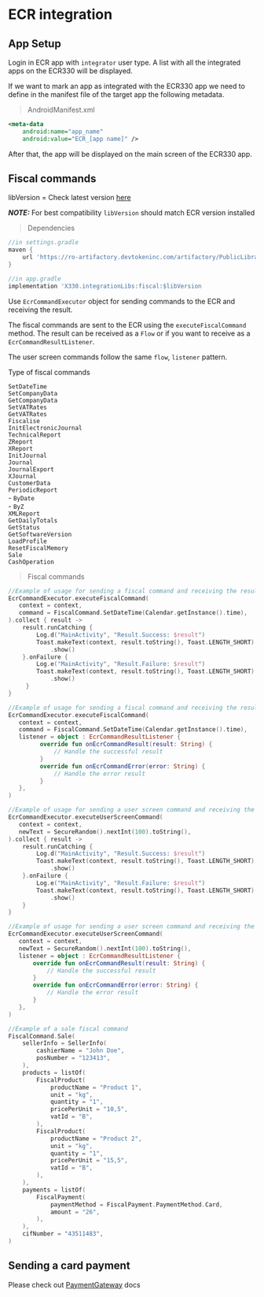 # ECR integration

## App Setup
Login in ECR app with `integrator` user type.
A list with all the integrated apps on the ECR330 will be displayed.

If we want to mark an app as integrated with the ECR330 app we need to define in the manifest file of the target app the following metadata.

> AndroidManifest.xml

```xml
<meta-data
    android:name="app_name"
    android:value="ECR_[app name]" />
```
After that, the app will be displayed on the main screen of the ECR330 app.


## Fiscal commands

libVersion = Check latest version [here](https://ro-artifactory.devtokeninc.com/ui/native/PublicLibraries/X330/integrationLibs/fiscal)

**_NOTE:_**  For best compatibility `libVersion` should match ECR version installed

> Dependencies

```groovy
//in settings.gradle
maven {
    url 'https://ro-artifactory.devtokeninc.com/artifactory/PublicLibraries/'
}

//in app.gradle
implementation 'X330.integrationLibs:fiscal:$libVersion
```


Use `EcrCommandExecutor` object for sending commands to the ECR and receiving the result.

The fiscal commands are sent to the ECR using the `executeFiscalCommand` method. The result can be received
as a `Flow` or if you want to receive as a `EcrCommandResultListener`.

The user screen commands follow the same `flow`, `listener` pattern.

Type of fiscal commands

`SetDateTime`  
`SetCompanyData`  
`GetCompanyData`  
`SetVATRates`  
`GetVATRates`  
`Fiscalise`  
`InitElectronicJournal`  
`TechnicalReport`  
`ZReport`  
`XReport`  
`InitJournal`  
`Journal`  
`JournalExport`  
`XJournal`  
`CustomerData`  
`PeriodicReport`  
    - `ByDate`  
    - `ByZ`  
`XMLReport`  
`GetDailyTotals`  
`GetStatus`  
`GetSoftwareVersion`  
`LoadProfile`  
`ResetFiscalMemory`  
`Sale`  
`CashOperation`  

> Fiscal commands

```kotlin
//Example of usage for sending a fiscal command and receiving the result as a [Flow]:
EcrCommandExecutor.executeFiscalCommand(
   context = context,
   command = FiscalCommand.SetDateTime(Calendar.getInstance().time),
).collect { result ->
    result.runCatching {
        Log.d("MainActivity", "Result.Success: $result")
        Toast.makeText(context, result.toString(), Toast.LENGTH_SHORT)
            .show()
    }.onFailure {
        Log.e("MainActivity", "Result.Failure: $result")
        Toast.makeText(context, result.toString(), Toast.LENGTH_SHORT)
            .show()
     }
}

//Example of usage for sending a fiscal command and receiving the result as a [EcrCommandResultListener]:
EcrCommandExecutor.executeFiscalCommand(
   context = context,
   command = FiscalCommand.SetDateTime(Calendar.getInstance().time),
   listener = object : EcrCommandResultListener {
         override fun onEcrCommandResult(result: String) {
             // Handle the successful result
         }
         override fun onEcrCommandError(error: String) {
             // Handle the error result
         }
   },
)

//Example of usage for sending a user screen command and receiving the result as a [Flow]:
EcrCommandExecutor.executeUserScreenCommand(
   context = context,
   newText = SecureRandom().nextInt(100).toString(),
).collect { result ->
    result.runCatching {
        Log.d("MainActivity", "Result.Success: $result")
        Toast.makeText(context, result.toString(), Toast.LENGTH_SHORT)
            .show()
    }.onFailure {
        Log.e("MainActivity", "Result.Failure: $result")
        Toast.makeText(context, result.toString(), Toast.LENGTH_SHORT)
            .show()
    }
}

//Example of usage for sending a user screen command and receiving the result as a [EcrCommandResultListener]:
EcrCommandExecutor.executeUserScreenCommand(
   context = context,
   newText = SecureRandom().nextInt(100).toString(),
   listener = object : EcrCommandResultListener {
       override fun onEcrCommandResult(result: String) {
           // Handle the successful result
       }
       override fun onEcrCommandError(error: String) {
           // Handle the error result
       }
   },
)

//Example of a sale fiscal command
FiscalCommand.Sale(
    sellerInfo = SellerInfo(
        cashierName = "John Doe",
        posNumber = "123413",
    ),
    products = listOf(
        FiscalProduct(
            productName = "Product 1",
            unit = "kg",
            quantity = "1",
            pricePerUnit = "10,5",
            vatId = "B",
        ),
        FiscalProduct(
            productName = "Product 2",
            unit = "kg",
            quantity = "1",
            pricePerUnit = "15,5",
            vatId = "B",
        ),
    ),
    payments = listOf(
        FiscalPayment(
            paymentMethod = FiscalPayment.PaymentMethod.Card,
            amount = "26",
        ),
    ),
    cifNumber = "43511483",
)
```

## Sending a card payment

Please check out [PaymentGateway](https://developer.pos.odero.ro/#paymentgateway) docs
